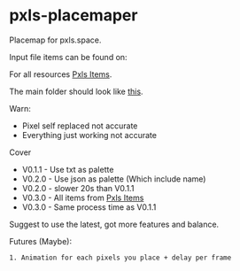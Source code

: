 # pxls-placemaper
Placemap for pxls.space.

Input file items can be found on:

For all resources [Pxls Items](https://pxls.space/extra).

The main folder should look like [this](https://github.com/Chssam/pixel_maper/blob/main/sources/pxls-placemaper%20outlook.png).

Warn:
- Pixel self replaced not accurate
- Everything just working not accurate

Cover
- V0.1.1 - Use txt as palette
- V0.2.0 - Use json as palette (Which include name)
- V0.2.0 - slower 20s than V0.1.1
- V0.3.0 - All items from [Pxls Items](https://pxls.space/extra)
- V0.3.0 - Same process time as V0.1.1

Suggest to use the latest, got more features and balance.

Futures (Maybe):
```
1. Animation for each pixels you place + delay per frame
```
